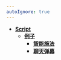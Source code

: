 ```yaml
---
autoIgnore: true
---
```


- [**Script**](../)
  - [**例子**](./)
    - [**智能施法**](./智能施法)
    - [**聊天弹幕**](./聊天弹幕)
